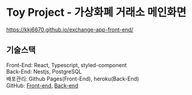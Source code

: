 # Toy Project - 가상화폐 거래소 메인화면
https://kkj6670.github.io/exchange-app-front-end/

## 기술스택
Front-End: React, Typescript, styled-component  
Back-End: Nestjs, PostgreSQL  
배포관리: Github Pages(Front-End), heroku(Back-End)  
GitHub: [Front-end](https://github.com/kkj6670/exchange-app-front-end), [Back-end](https://github.com/kkj6670/exchange-app-back-end)
